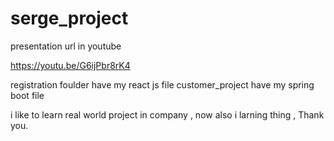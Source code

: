 # serge_project


presentation url in youtube

https://youtu.be/G6ijPbr8rK4

registration foulder have my react js file
customer_project have my spring boot file


i like to learn real world project in company ,
now also i larning thing , Thank you.